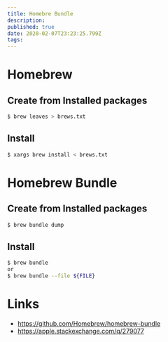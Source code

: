 ```yaml
---
title: Homebre Bundle
description:
published: true
date: 2020-02-07T23:23:25.799Z
tags:
---
```


# Homebrew
## Create from Installed packages
```bash
$ brew leaves > brews.txt
```

## Install
```bash
$ xargs brew install < brews.txt
```

# Homebrew Bundle
## Create from Installed packages
```bash
$ brew bundle dump
```

## Install
```bash
$ brew bundle
or
$ brew bundle --file ${FILE}
```

# Links
- https://github.com/Homebrew/homebrew-bundle
- https://apple.stackexchange.com/q/279077
